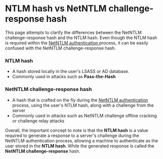 # NTLM hash vs NetNTLM challenge-response hash

This page attempts to clarify the differences between the NetNTLM challenge-response hash and the NTLM hash. Even though the NTLM hash is required within the [NetNTLM authentication ](https://jarrettgxz-sec.gitbook.io/penetration-testing-ethical-hacking-concepts/windows-active-directory/initial-access/authentication/netntlm)process, it can be easily confused with the NetNTLM challenge-response hash.

### NTLM hash

* A hash stored locally in the user's LSASS or AD database.
* Commonly used in attacks such as **Pass-the-Hash**

### NetNTLM challenge-response hash

* A hash that is crafted on the fly during the [NetNTLM authentication ](https://jarrettgxz-sec.gitbook.io/penetration-testing-ethical-hacking-concepts/windows-active-directory/initial-access/authentication/netntlm)process, using the user's NTLM hash, along with a challenge from the server
* Commonly used in attacks such as NetNTLM challenge offline cracking or challenge relay attacks



Overall, the important concept to note is that the **NTLM hash** is a value required to generate a response to a server's challenge during the NetNTLM authentication process, allowing a machine to authenticate as the user stored in the **NTLM hash**. While the generated response is called the **NetNTLM challenge-response** hash.
